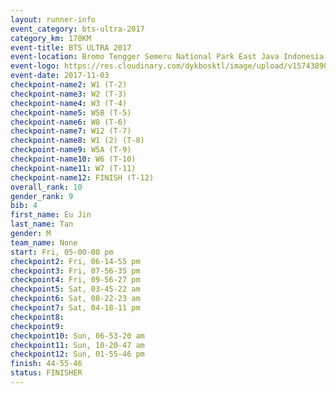 ```yaml
---
layout: runner-info 
event_category: bts-ultra-2017 
category_km: 170KM 
event-title: BTS ULTRA 2017 
event-location: Bromo Tengger Semeru National Park East Java Indonesia 
event-logo: https://res.cloudinary.com/dykbosktl/image/upload/v1574389068/Logo/btsultra-profilpic_qfpjxb.png 
event-date: 2017-11-03 
checkpoint-name2: W1 (T-2) 
checkpoint-name3: W2 (T-3) 
checkpoint-name4: W3 (T-4) 
checkpoint-name5: W5B (T-5) 
checkpoint-name6: W8 (T-6) 
checkpoint-name7: W12 (T-7) 
checkpoint-name8: W1 (2) (T-8) 
checkpoint-name9: W5A (T-9) 
checkpoint-name10: W6 (T-10) 
checkpoint-name11: W7 (T-11) 
checkpoint-name12: FINISH (T-12) 
overall_rank: 10
gender_rank: 9
bib: 4
first_name: Eu Jin
last_name: Tan
gender: M
team_name: None
start: Fri, 05-00-00 pm
checkpoint2: Fri, 06-14-55 pm
checkpoint3: Fri, 07-56-35 pm
checkpoint4: Fri, 09-56-27 pm
checkpoint5: Sat, 03-45-22 am
checkpoint6: Sat, 08-22-23 am
checkpoint7: Sat, 04-18-11 pm
checkpoint8: 
checkpoint9: 
checkpoint10: Sun, 06-53-20 am
checkpoint11: Sun, 10-20-47 am
checkpoint12: Sun, 01-55-46 pm
finish: 44-55-46
status: FINISHER
---
```

